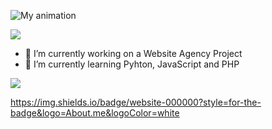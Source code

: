 ![My animation](./assets/readme.gif)

![](https://komarev.com/ghpvc/?username=jkengineer42&style=flat-square)

- 🔭 I’m currently working on a Website Agency Project
- 🌱 I’m currently learning Pyhton, JavaScript and PHP

![](http://github-profile-summary-cards.vercel.app/api/cards/profile-details?username=jkengineer42&theme=apprentice)

https://img.shields.io/badge/website-000000?style=for-the-badge&logo=About.me&logoColor=white
